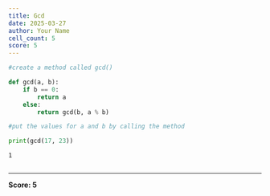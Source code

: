```yaml
---
title: Gcd
date: 2025-03-27
author: Your Name
cell_count: 5
score: 5
---
```


```python
#create a method called gcd()
```


```python
def gcd(a, b):
    if b == 0:  
        return a
    else:
        return gcd(b, a % b)
```


```python
#put the values for a and b by calling the method
```


```python
print(gcd(17, 23))
```

    1



```python

```


---
**Score: 5**
